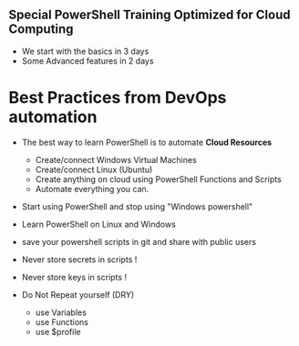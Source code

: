 ## Special PowerShell Training Optimized for Cloud Computing

- We start with the basics in 3 days
- Some Advanced features in 2 days

# Best Practices from DevOps automation

- The best way to learn PowerShell is to automate **Cloud Resources**
  - Create/connect Windows Virtual Machines 
  - Create/connect Linux (Ubuntu)  
  - Create anything on cloud using PowerShell Functions and Scripts
  - Automate everything you can.

- Start using PowerShell and stop using "Windows powershell"

- Learn PowerShell on Linux and Windows 

- save your powershell scripts in git and share with public users

- Never store secrets in scripts !
- Never store keys in scripts !

- Do Not Repeat yourself (DRY)
  - use Variables
  - use Functions
  - use $profile


